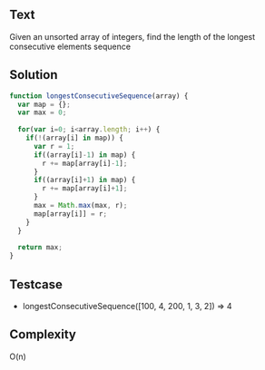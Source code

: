 ## Text
Given an unsorted array of integers, find the length of the longest consecutive elements sequence

## Solution
```javascript
function longestConsecutiveSequence(array) {
  var map = {};
  var max = 0;
  
  for(var i=0; i<array.length; i++) {
    if(!(array[i] in map)) {
      var r = 1;
      if((array[i]-1) in map) {
        r += map[array[i]-1];
      }
      if((array[i]+1) in map) {
        r += map[array[i]+1];
      }
      max = Math.max(max, r);
      map[array[i]] = r;
    }
  }
  
  return max;
}
```

## Testcase
- longestConsecutiveSequence([100, 4, 200, 1, 3, 2]) => 4

## Complexity
O(n)

